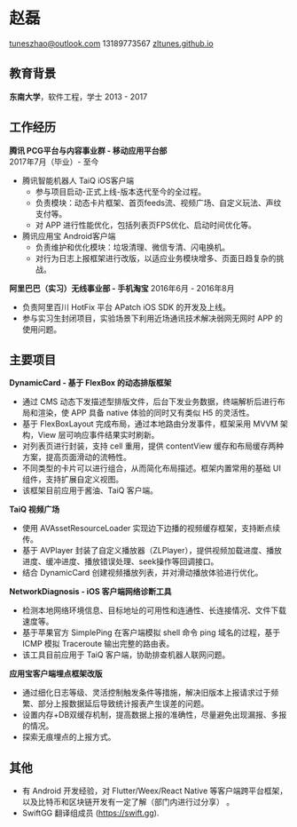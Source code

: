 # 赵磊
<tuneszhao@outlook.com> 13189773567 [zltunes.github.io](https://zltunes.github.io)
## 教育背景&emsp;
**东南大学**，软件工程，学士 2013 - 2017
## 工作经历
**腾讯 		PCG平台与内容事业群 - 移动应用平台部**     &emsp;&emsp;&emsp;&emsp;&emsp;&emsp;&emsp;&emsp;&emsp;&emsp;&emsp;&emsp;&emsp;&emsp;2017年7月（毕业）- 至今
- 腾讯智能机器人 TaiQ iOS客户端
	- 参与项目启动-正式上线-版本迭代至今的全过程。
	- 负责模块：动态卡片框架、首页feeds流、视频广场、自定义玩法、声纹支付等。
	- 对 APP 进行性能优化，包括列表页FPS优化、启动时间优化等。
- 腾讯应用宝 Android客户端
    - 负责维护和优化模块：垃圾清理、微信专清、闪电换机。
    - 对行为日志上报框架进行改版，以适应业务模块增多、页面日趋复杂的挑战。
    
**阿里巴巴（实习）无线事业部 - 手机淘宝**                2016年6月 - 2016年8月
- 负责阿里百川 HotFix 平台 APatch iOS SDK 的开发及上线。
- 参与实习生封闭项目，实验场景下利用近场通讯技术解决弱网无网时 APP 的使用问题。

## 主要项目
**DynamicCard - 基于 FlexBox 的动态排版框架**
- 通过 CMS 动态下发描述型排版文件，后台下发业务数据，终端解析后进行布局和渲染，使 APP 具备 native 体验的同时又有类似 H5 的灵活性。
- 基于 FlexBoxLayout 完成布局，通过本地路由分发事件，框架采用 MVVM 架构，View 层可响应事件结果实时刷新。
- 对列表页进行封装，支持 cell 重用，提供 contentView 缓存和布局缓存两种方案，提高页面滑动的流畅性。
- 不同类型的卡片可以进行组合，从而简化布局描述。框架内置常用的基础 UI 组件，支持扩展自定义视图。
- 该框架目前应用于酱油、TaiQ 客户端。

**TaiQ 视频广场**
- 使用 AVAssetResourceLoader 实现边下边播的视频缓存框架，支持断点续传。
- 基于 AVPlayer 封装了自定义播放器（ZLPlayer），提供视频加载进度、播放进度、缓冲进度、播放错误处理、seek操作等回调接口。
- 结合 DynamicCard 创建视频播放列表，并对滑动播放体验进行优化。

**NetworkDiagnosis - iOS 客户端网络诊断工具**
- 检测本地网络环境信息、目标地址的可用性和连通性、长连接情况、文件下载速度等。
- 基于苹果官方 SimplePing 在客户端模拟 shell 命令 ping 域名的过程，基于 ICMP 模拟 Traceroute 输出完整的路由表。
- 该工具目前应用于 TaiQ 客户端，协助排查机器人联网问题。

**应用宝客户端埋点框架改版**
- 通过细化日志等级、灵活控制触发条件等措施，解决旧版本上报请求过于频繁、部分上报数据延后导致统计报表产生误差的问题。
- 设置内存+DB双缓存机制，提高数据上报的准确性，尽量避免出现漏报、多报的情况。
- 探索无痕埋点的上报方式。

## 其他
- 有 Android 开发经验，对 Flutter/Weex/React Native 等客户端跨平台框架，以及比特币和区块链开发有一定了解（部门内进行过分享） 。
- SwiftGG 翻译组成员 (https://swift.gg).
